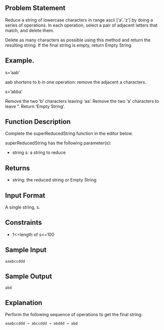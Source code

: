 ## Problem Statement
Reduce a string of lowercase characters in range ascii [‘a’..’z’] by doing a series of operations. In each operation, select a pair of adjacent letters that match, and delete them.

Delete as many characters as possible using this method and return the resulting string. If the final string is empty, return Empty String

## Example.

s=’aab’


aab shortens to b in one operation: remove the adjacent a characters.

s=’abba’

Remove the two ‘b’ characters leaving ‘aa’. Remove the two ‘a’ characters to leave ”. Return ‘Empty String’.

## Function Description

Complete the superReducedString function in the editor below.

superReducedString has the following parameter(s):

- string s: a string to reduce
## Returns

- string: the reduced string or Empty String
## Input Format

A single string, s.

## Constraints

- 1<=length of s<=100

## Sample Input
```
aaabccddd
```
## Sample Output
```
abd
```
## Explanation

Perform the following sequence of operations to get the final string:
```
aaabccddd → abccddd → abddd → abd
```
